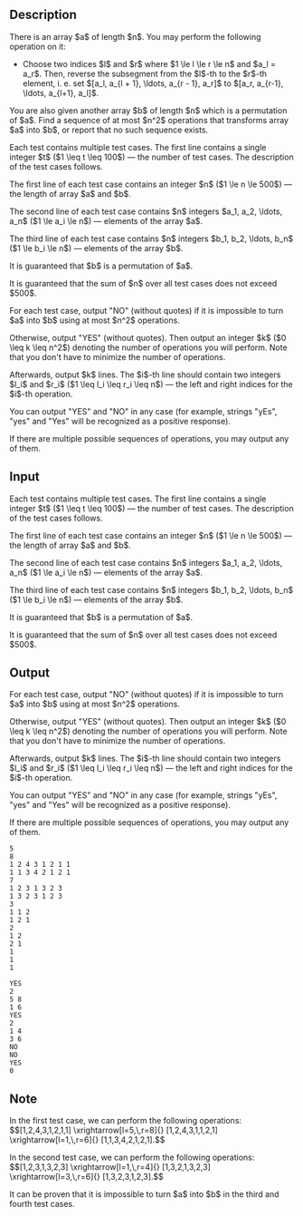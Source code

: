 ## Description

<div><p>There is an array $a$ of length $n$. You may perform the following operation on it:</p><ul> <li> Choose two indices $l$ and $r$ where $1 \le l \le r \le n$ and $a_l = a_r$. Then, reverse the subsegment from the $l$-th to the $r$-th element, i.&nbsp;e. set $[a_l, a_{l + 1}, \ldots, a_{r - 1}, a_r]$ to $[a_r, a_{r-1}, \ldots, a_{l+1}, a_l]$. </li></ul><p>You are also given another array $b$ of length $n$ which is a permutation of $a$. Find a sequence of at most $n^2$ operations that transforms array $a$ into $b$, or report that no such sequence exists.</p></div><div class="input-specification"><p>Each test contains multiple test cases. The first line contains a single integer $t$ ($1 \leq t \leq 100$)&nbsp;— the number of test cases. The description of the test cases follows.</p><p>The first line of each test case contains an integer $n$ ($1 \le n \le 500$)&nbsp;— the length of array $a$ and $b$.</p><p>The second line of each test case contains $n$ integers $a_1, a_2, \ldots, a_n$ ($1 \le a_i \le n$)&nbsp;— elements of the array $a$.</p><p>The third line of each test case contains $n$ integers $b_1, b_2, \ldots, b_n$ ($1 \le b_i \le n$)&nbsp;— elements of the array $b$.</p><p>It is guaranteed that $b$ is a permutation of $a$.</p><p>It is guaranteed that the sum of $n$ over all test cases does not exceed $500$.</p></div><div class="output-specification"><p>For each test case, output "<span class="tex-font-style-tt">NO</span>" (without quotes) if it is impossible to turn $a$ into $b$ using at most $n^2$ operations.</p><p>Otherwise, output "<span class="tex-font-style-tt">YES</span>" (without quotes). Then output an integer $k$ ($0 \leq k \leq n^2$) denoting the number of operations you will perform. Note that you don't have to minimize the number of operations.</p><p>Afterwards, output $k$ lines. The $i$-th line should contain two integers $l_i$ and $r_i$ ($1 \leq l_i \leq r_i \leq n$)&nbsp;— the left and right indices for the $i$-th operation.</p><p>You can output "<span class="tex-font-style-tt">YES</span>" and "<span class="tex-font-style-tt">NO</span>" in any case (for example, strings "<span class="tex-font-style-tt">yEs</span>", "<span class="tex-font-style-tt">yes</span>" and "<span class="tex-font-style-tt">Yes</span>" will be recognized as a positive response).</p><p>If there are multiple possible sequences of operations, you may output any of them.</p></div>

## Input

<p>Each test contains multiple test cases. The first line contains a single integer $t$ ($1 \leq t \leq 100$)&nbsp;— the number of test cases. The description of the test cases follows.</p><p>The first line of each test case contains an integer $n$ ($1 \le n \le 500$)&nbsp;— the length of array $a$ and $b$.</p><p>The second line of each test case contains $n$ integers $a_1, a_2, \ldots, a_n$ ($1 \le a_i \le n$)&nbsp;— elements of the array $a$.</p><p>The third line of each test case contains $n$ integers $b_1, b_2, \ldots, b_n$ ($1 \le b_i \le n$)&nbsp;— elements of the array $b$.</p><p>It is guaranteed that $b$ is a permutation of $a$.</p><p>It is guaranteed that the sum of $n$ over all test cases does not exceed $500$.</p>

## Output

<p>For each test case, output "<span class="tex-font-style-tt">NO</span>" (without quotes) if it is impossible to turn $a$ into $b$ using at most $n^2$ operations.</p><p>Otherwise, output "<span class="tex-font-style-tt">YES</span>" (without quotes). Then output an integer $k$ ($0 \leq k \leq n^2$) denoting the number of operations you will perform. Note that you don't have to minimize the number of operations.</p><p>Afterwards, output $k$ lines. The $i$-th line should contain two integers $l_i$ and $r_i$ ($1 \leq l_i \leq r_i \leq n$)&nbsp;— the left and right indices for the $i$-th operation.</p><p>You can output "<span class="tex-font-style-tt">YES</span>" and "<span class="tex-font-style-tt">NO</span>" in any case (for example, strings "<span class="tex-font-style-tt">yEs</span>", "<span class="tex-font-style-tt">yes</span>" and "<span class="tex-font-style-tt">Yes</span>" will be recognized as a positive response).</p><p>If there are multiple possible sequences of operations, you may output any of them.</p>





```input1|2,3,4,8,9,10,14,15,16
5
8
1 2 4 3 1 2 1 1
1 1 3 4 2 1 2 1
7
1 2 3 1 3 2 3
1 3 2 3 1 2 3
3
1 1 2
1 2 1
2
1 2
2 1
1
1
1
```




```output1
YES
2
5 8
1 6
YES
2
1 4
3 6
NO
NO
YES
0
```



## Note

<p>In the first test case, we can perform the following operations: $$[1,2,4,3,1,2,1,1] \xrightarrow[l=5,\,r=8]{} [1,2,4,3,1,1,2,1] \xrightarrow[l=1,\,r=6]{} [1,1,3,4,2,1,2,1].$$</p><p>In the second test case, we can perform the following operations: $$[1,2,3,1,3,2,3] \xrightarrow[l=1,\,r=4]{} [1,3,2,1,3,2,3] \xrightarrow[l=3,\,r=6]{} [1,3,2,3,1,2,3].$$</p><p>It can be proven that it is impossible to turn $a$ into $b$ in the third and fourth test cases.</p>
